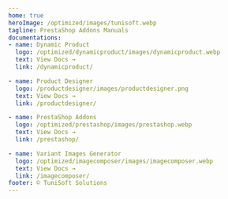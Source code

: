 ```yaml
---
home: true
heroImage: /optimized/images/tunisoft.webp
tagline: PrestaShop Addons Manuals
documentations:
- name: Dynamic Product
  logo: /optimized/dynamicproduct/images/dynamicproduct.webp
  text: View Docs →
  link: /dynamicproduct/

- name: Product Designer
  logo: /productdesigner/images/productdesigner.png
  text: View Docs →
  link: /productdesigner/

- name: PrestaShop Addons
  logo: /optimized/prestashop/images/prestashop.webp
  text: View Docs →
  link: /prestashop/

- name: Variant Images Generator
  logo: /optimized/imagecomposer/images/imagecomposer.webp
  text: View Docs →
  link: /imagecomposer/
footer: ©️ TuniSoft Solutions
---
```

